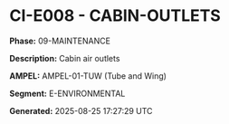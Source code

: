 # CI-E008 - CABIN-OUTLETS

**Phase:** 09-MAINTENANCE

**Description:** Cabin air outlets

**AMPEL:** AMPEL-01-TUW (Tube and Wing)

**Segment:** E-ENVIRONMENTAL

**Generated:** 2025-08-25 17:27:29 UTC
